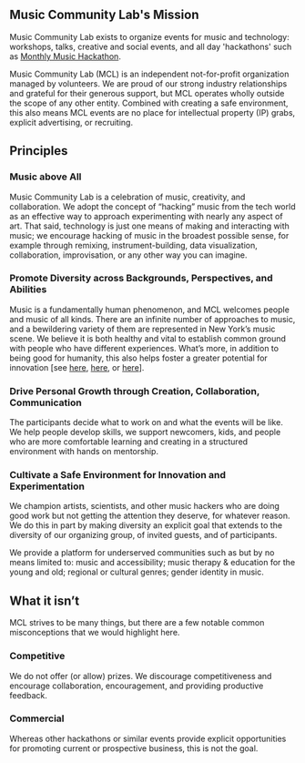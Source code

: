 ## Music Community Lab's Mission

Music Community Lab exists to organize events for music and technology: workshops, talks, creative and social events, and all day 'hackathons' such as [Monthly Music Hackathon](http://www.monthlymusichackathon.org).

Music Community Lab (MCL) is an independent not-for-profit organization managed by volunteers. We are proud of our strong industry relationships and grateful for their generous support, but MCL operates wholly outside the scope of any other entity. Combined with creating a safe environment, this also means MCL events are no place for intellectual property (IP) grabs, explicit advertising, or recruiting.

## Principles

### Music above All

Music Community Lab is a celebration of music, creativity, and collaboration. We adopt the concept of “hacking” music from the tech world as an effective way to approach experimenting with nearly any aspect of art. That said, technology is just one means of making and interacting with music; we encourage hacking of music in the broadest possible sense, for example through remixing, instrument-building, data visualization, collaboration, improvisation, or any other way you can imagine.

### Promote Diversity across Backgrounds, Perspectives, and Abilities

Music is a fundamentally human phenomenon, and MCL welcomes people and music of all kinds. There are an infinite number of approaches to music, and a bewildering variety of them are represented in New York’s music scene. We believe it is both healthy and vital to establish common ground with people who have different experiences. What’s more, in addition to being good for humanity, this also helps foster a greater potential for innovation [see 
[here](https://hbr.org/2016/11/why-diverse-teams-are-smarter),
[here](https://hbr.org/2016/09/diverse-teams-feel-less-comfortable-and-thats-why-they-perform-better),
or [here](https://hbr.org/2017/03/teams-solve-problems-faster-when-theyre-more-cognitively-diverse)].

### Drive Personal Growth through Creation, Collaboration, Communication

The participants decide what to work on and what the events will be like. We help people develop skills, we support newcomers, kids, and people who are more comfortable learning and creating in a structured environment with hands on mentorship.

### Cultivate a Safe Environment for Innovation and Experimentation

We champion artists, scientists, and other music hackers who are doing good work but not getting the attention they deserve, for whatever reason. We do this in part by making diversity an explicit goal that extends to  the diversity of our organizing group, of invited guests, and of participants.

We provide a platform for underserved communities such as but by no means limited to: music and accessibility; music therapy & education for the young and old; regional or cultural genres; gender identity in music.

## What it isn’t

MCL strives to be many things, but there are a few notable common misconceptions that we would highlight here.

### Competitive

We do not offer (or allow) prizes. We discourage competitiveness and encourage collaboration, encouragement, and providing
productive feedback.

### Commercial

Whereas other hackathons or similar events provide explicit opportunities for promoting current or prospective business,
this is not the goal.

